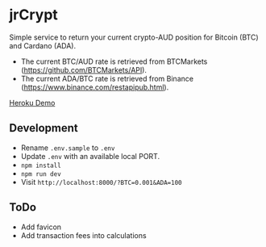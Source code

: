 # jrCrypt

Simple service to return your current crypto-AUD position for Bitcoin (BTC) and Cardano (ADA).

* The current BTC/AUD rate is retrieved from BTCMarkets (https://github.com/BTCMarkets/API).
* The current ADA/BTC rate is retrieved from Binance (https://www.binance.com/restapipub.html).

[Heroku Demo](https://jrcrypt.herokuapp.com/?BTC=0.001&ADA=200)

## Development
* Rename `.env.sample` to `.env`
* Update `.env` with an available local PORT.
* `npm install` 
* `npm run dev`
* Visit `http://localhost:8000/?BTC=0.001&ADA=100`

## ToDo
* Add favicon
* Add transaction fees into calculations
